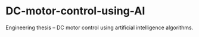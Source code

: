 # DC-motor-control-using-AI
Engineering thesis – DC motor control using artificial intelligence algorithms.
